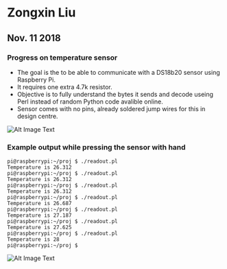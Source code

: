 # Zongxin Liu

## Nov. 11 2018
### Progress on temperature sensor
* The goal is the to be able to communicate with a DS18b20 sensor using Raspberry Pi.
* It requires one extra 4.7k resistor.
* Objective is to fully understand the bytes it sends and decode useing Perl instead of random Python code avalible online. 
* Sensor comes with no pins, already soldered jump wires for this in design centre.

![Alt Image Text](https://github.com/WyattLiu/ECE496-PUT/blob/master/Individual%20Progress%20Log/Zongxin%20Pictures/IMG_0438.jpeg?raw=true "Sensor")


### Example output while pressing the sensor with hand
```
pi@raspberrypi:~/proj $ ./readout.pl 
Temperature is 26.312
pi@raspberrypi:~/proj $ ./readout.pl 
Temperature is 26.312
pi@raspberrypi:~/proj $ ./readout.pl 
Temperature is 26.312
pi@raspberrypi:~/proj $ ./readout.pl 
Temperature is 26.687
pi@raspberrypi:~/proj $ ./readout.pl 
Temperature is 27.187
pi@raspberrypi:~/proj $ ./readout.pl 
Temperature is 27.625
pi@raspberrypi:~/proj $ ./readout.pl 
Temperature is 28
pi@raspberrypi:~/proj $ 
```

![Alt Image Text](https://github.com/WyattLiu/ECE496-PUT/blob/master/Individual%20Progress%20Log/Zongxin%20Pictures/IMG_0439.jpeg?raw=true "Configure sensor")
